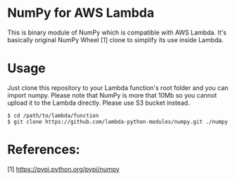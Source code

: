 # NumPy for AWS Lambda
This is binary module of NumPy which is compatible with AWS Lambda. It's basically original NumPy Wheel [1] clone to simplify its use inside Lambda.

# Usage
Just clone this repository to your Lambda function's root folder and you can import numpy. Please note that NumPy is more that 10Mb so you cannot upload it to the Lambda directly. Please use S3 bucket instead.

```
$ cd /path/to/lambda/function
$ git clone https://github.com/lambda-python-modules/numpy.git ./numpy
```

# References:
[1] https://pypi.python.org/pypi/numpy
